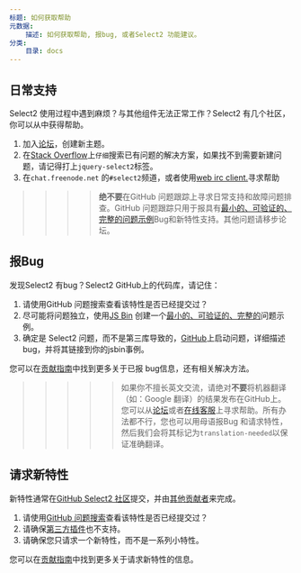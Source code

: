 ```yaml
---
标题: 如何获取帮助
元数据:
    描述: 如何获取帮助, 报bug, 或者Select2 功能建议。
分类:
    目录: docs
---
```


## 日常支持

Select2 使用过程中遇到麻烦？与其他组件无法正常工作？Select2 有几个社区，你可以从中获得帮助。

1. 加入[论坛](https://forums.select2.org)，创建新主题。
3. 在[Stack Overflow](http://stackoverflow.com/questions/tagged/jquery-select2?sort=votes)上`仔细`搜索已有问题的解决方案，如果找不到需要新建问题，请记得打上`jquery-select2`标签。
4. 在`chat.freenode.net` 的`#select2`频道，或者使用[web irc client.](https://webchat.freenode.net/?channels=select2)寻求帮助
>>>> **绝不要**在GitHub 问题跟踪上寻求日常支持和故障问题排查。GitHub 问题跟踪只用于报具有[最小的、可验证的、完整的问题示例](https://stackoverflow.com/help/mcve)Bug和新特性支持。其他问题请移步论坛。

## 报Bug

发现Select2 有bug？Select2 GitHub上的代码库，请记住：
1. 请使用GitHub 问题搜索查看该特性是否已经提交过？
2. 尽可能将问题独立，使用[JS Bin](http://jsbin.com/goqagokoye/edit?html,js,output) 创建一个[最小的、可验证的、完整的](https://stackoverflow.com/help/mcve)问题示例。
3. 确定是 Select2 问题，而不是第三库导致的，[GitHub](https://github.com/select2/select2/issues/new)上启动问题，详细描述bug，并将其链接到你的jsbin事例。

您可以在[贡献指南](https://github.com/select2/select2/blob/master/CONTRIBUTING.md#reporting-bugs-with-select2)中找到更多关于已报 bug信息，还有相关解决方法。

>>>>> 如果你不擅长英文交流，请绝对**不要**将机器翻译（如：Google 翻译）的结果发布在GitHub上。您可以从[论坛](https://forums.select2.org)或者[在线客服](https://webchat.freenode.net/?channels=select2)上寻求帮助。所有办法都不行，您也可以用母语报Bug 和请求特性，然后我们会将其标记为`translation-needed`以保证准确翻译。

## 请求新特性

新特性通常在[GitHub Select2 社区](https://github.com/select2/select2/issues)提交，并由[其他贡献者](https://github.com/select2/select2/blob/master/CONTRIBUTING.md)来完成。
1. 请使用[GitHub 问题搜索](https://github.com/select2/select2/search?q=&type=Issues)查看该特性是否已经提交过？
2. 请确保[第三方插件](https://github.com/search?q=topic%3Aselect2&type=Repositories)也不支持。
3. 请确保您只请求一个新特性，而不是一系列小特性。

您可以在[贡献指南](https://github.com/select2/select2/blob/master/CONTRIBUTING.md#requesting-features-in-select2)中找到更多关于请求新特性的信息。